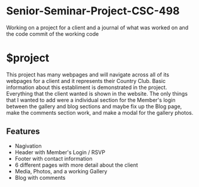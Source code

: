 # Senior-Seminar-Project-CSC-498
Working on a project for a client and a journal of what was worked on and the code commit of the working code

$project
========

This project has many webpages and will navigate across all of its webpages for a client and it represents their Country Club. Basic information about this establiment is demonstrated in the project. Everything that the client wanted is shown in the website. The only things that I wanted to add were a individual section for the Member's login between the gallery and blog sections and maybe fix up the Blog page, make the comments section work, and make a modal for the gallery photos.

Features
--------

- Nagivation
- Header with Member's Login / RSVP
- Footer with contact information
- 6 different pages with more detail about the client
- Media, Photos, and a working Gallery
- Blog with comments
